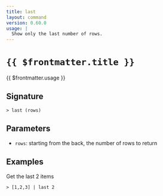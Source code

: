 ```yaml
---
title: last
layout: command
version: 0.60.0
usage: |
  Show only the last number of rows.
---
```


# `{{ $frontmatter.title }}`

<div style='white-space: pre-wrap;'>{{ $frontmatter.usage }}</div>

## Signature

`> last (rows)`

## Parameters

- `rows`: starting from the back, the number of rows to return

## Examples

Get the last 2 items

```shell
> [1,2,3] | last 2
```
